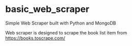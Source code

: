 # basic_web_scraper
Simple Web Scraper built with Python and MongoDB

Web scraper is designed to scrape the book list item from https://books.toscrape.com/
